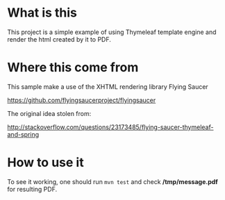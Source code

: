# What is this
This project is a simple example of using Thymeleaf template engine and render the html created by it to PDF.

# Where this come from
This sample make a use of the XHTML rendering library Flying Saucer

<https://github.com/flyingsaucerproject/flyingsaucer>

The original idea stolen from:

<http://stackoverflow.com/questions/23173485/flying-saucer-thymeleaf-and-spring>

# How to use it
To see it working, one should run `mvn test` and check **/tmp/message.pdf** for resulting PDF.